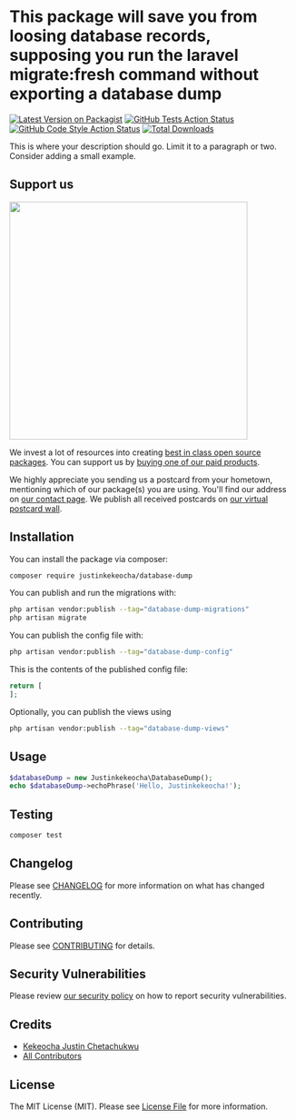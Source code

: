 # This package will save you from loosing database records, supposing you run the laravel migrate:fresh command without exporting a database dump

[![Latest Version on Packagist](https://img.shields.io/packagist/v/justinkekeocha/database-dump.svg?style=flat-square)](https://packagist.org/packages/justinkekeocha/database-dump)
[![GitHub Tests Action Status](https://img.shields.io/github/actions/workflow/status/justinkekeocha/database-dump/run-tests.yml?branch=main&label=tests&style=flat-square)](https://github.com/justinkekeocha/database-dump/actions?query=workflow%3Arun-tests+branch%3Amain)
[![GitHub Code Style Action Status](https://img.shields.io/github/actions/workflow/status/justinkekeocha/database-dump/fix-php-code-style-issues.yml?branch=main&label=code%20style&style=flat-square)](https://github.com/justinkekeocha/database-dump/actions?query=workflow%3A"Fix+PHP+code+style+issues"+branch%3Amain)
[![Total Downloads](https://img.shields.io/packagist/dt/justinkekeocha/database-dump.svg?style=flat-square)](https://packagist.org/packages/justinkekeocha/database-dump)

This is where your description should go. Limit it to a paragraph or two. Consider adding a small example.

## Support us

[<img src="https://github-ads.s3.eu-central-1.amazonaws.com/database-dump.jpg?t=1" width="419px" />](https://spatie.be/github-ad-click/database-dump)

We invest a lot of resources into creating [best in class open source packages](https://spatie.be/open-source). You can support us by [buying one of our paid products](https://spatie.be/open-source/support-us).

We highly appreciate you sending us a postcard from your hometown, mentioning which of our package(s) you are using. You'll find our address on [our contact page](https://spatie.be/about-us). We publish all received postcards on [our virtual postcard wall](https://spatie.be/open-source/postcards).

## Installation

You can install the package via composer:

```bash
composer require justinkekeocha/database-dump
```

You can publish and run the migrations with:

```bash
php artisan vendor:publish --tag="database-dump-migrations"
php artisan migrate
```

You can publish the config file with:

```bash
php artisan vendor:publish --tag="database-dump-config"
```

This is the contents of the published config file:

```php
return [
];
```

Optionally, you can publish the views using

```bash
php artisan vendor:publish --tag="database-dump-views"
```

## Usage

```php
$databaseDump = new Justinkekeocha\DatabaseDump();
echo $databaseDump->echoPhrase('Hello, Justinkekeocha!');
```

## Testing

```bash
composer test
```

## Changelog

Please see [CHANGELOG](CHANGELOG.md) for more information on what has changed recently.

## Contributing

Please see [CONTRIBUTING](CONTRIBUTING.md) for details.

## Security Vulnerabilities

Please review [our security policy](../../security/policy) on how to report security vulnerabilities.

## Credits

- [Kekeocha Justin Chetachukwu](https://github.com/justinkekeocha)
- [All Contributors](../../contributors)

## License

The MIT License (MIT). Please see [License File](LICENSE.md) for more information.
